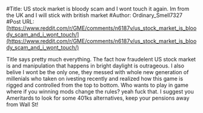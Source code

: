 #Title: US stock market is bloody scam and I wont touch it again. Im from the UK and I will stick with british market
#Author: Ordinary_Smell7327
#Post URL: [https://www.reddit.com/r/GME/comments/n6187v/us_stock_market_is_bloody_scam_and_i_wont_touch/](https://www.reddit.com/r/GME/comments/n6187v/us_stock_market_is_bloody_scam_and_i_wont_touch/)


Title says pretty much everything. The fact how fraudelent US stock market is and manipulation that happens in bright daylight is outrageous. I also belive I wont be the only one, they messed with whole new generation of millenials who taken on ivesting recently and realized how this game is rigged and controlled from the top to bottom. Who wants to play in game where if you winning mods change the rules? yeah fuck that. I suggest you Ameritards to look for some 401ks alternatives, keep your pensions away from Wall St!